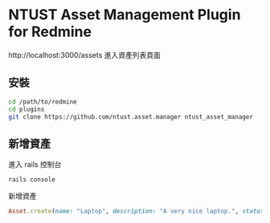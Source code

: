 # NTUST Asset Management Plugin for Redmine

http://localhost:3000/assets 進入資產列表頁面

## 安裝
```bash
cd /path/to/redmine
cd plugins
git clone https://github.com/ntust.asset.manager ntust_asset_manager
```

## 新增資產
進入 rails 控制台
```bash
rails console
```
新增資產
```ruby
Asset.create(name: "Laptop", description: "A very nice laptop.", status: "Available")
```